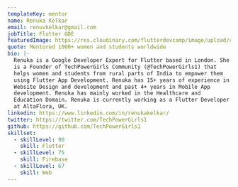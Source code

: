 ```yaml
---
templateKey: mentor
name: Renuka Kelkar
email: renuvkelkar@gmail.com
jobTitle: Flutter GDE
featuredImage: https://res.cloudinary.com/flutterdevcamp/image/upload/c_scale,h_206,w_206/v1661261862/flutterdevcamp/1_wOOc61yYplJC9RbdvI9lGw_bfdngl.jpg
quote: Mentored 1000+ women and students worldwide
bio: |-
  Renuka is a Google Developer Expert for Flutter based in London. She
  is a Founder of TechPowerGirls Community (@TechPowerGirls1) that
  helps women and students from rural parts of India to empower them
  using Flutter App Development. Renuka has 15+ years of experience in
  Website Design and development and past 4+ years in Mobile App
  development. Renuka has mainly worked in the Healthcare and
  Education Domain. Renuka is currently working as a Flutter Developer
  at AltaFlora, UK.
linkedin: https://www.linkedin.com/in/renukakelkar/
twitter: https://twitter.com/TechPowerGirls1
github: https://github.com/TechPowerGirls1
skillset:
  - skillLevel: 90
    skill: Flutter
  - skillLevel: 75
    skill: Firebase
  - skillLevel: 67
    skill: Web
---
```

